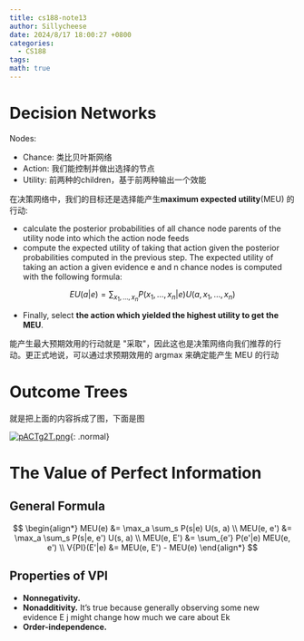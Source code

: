 ```yaml
---
title: cs188-note13
author: Sillycheese
date: 2024/8/17 18:00:27 +0800
categories:
  - CS188
tags: 
math: true
---
```

# Decision Networks

Nodes:

- Chance: 类比贝叶斯网络
- Action: 我们能控制并做出选择的节点
- Utility: 前两种的children，基于前两种输出一个效能

在决策网络中，我们的目标还是选择能产生**maximum expected utility**(MEU) 的行动:

- calculate the posterior probabilities of all chance node parents of the utility node into which the action node feeds
- compute the expected utility of taking that action given the posterior probabilities computed in the previous step. The expected utility of taking an action a given evidence e and n chance nodes is computed with the following formula:

$$
EU(a|e) = \sum_{x_1, \ldots, x_n} P(x_1, \ldots, x_n | e) U(a, x_1, \ldots, x_n)
$$

- Finally, select **the action which yielded the highest utility to get the MEU**.

能产生最大预期效用的行动就是 "采取"，因此这也是决策网络向我们推荐的行动。更正式地说，可以通过求预期效用的 argmax 来确定能产生 MEU 的行动

# Outcome Trees 

就是把上面的内容拆成了图，下面是图

[![pACTg2T.png](https://s21.ax1x.com/2024/08/17/pACTg2T.png)](https://imgse.com/i/pACTg2T){: .normal}


# The Value of Perfect Information

## General Formula

$$
\begin{align*}
MEU(e) &= \max_a \sum_s P(s|e) U(s, a) \\
MEU(e, e') &= \max_a \sum_s P(s|e, e') U(s, a) \\
MEU(e, E') &= \sum_{e'} P(e'|e) MEU(e, e') \\
V{PI}(E'|e) &= MEU(e, E') - MEU(e)
\end{align*}
$$

## Properties of VPI

- **Nonnegativity.**
- **Nonadditivity.** It’s true because generally observing some new evidence E j might change how much we care about Ek
- **Order-independence.**
